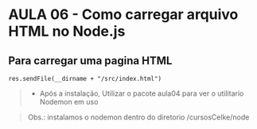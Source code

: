 # AULA 06 - Como carregar arquivo HTML no Node.js

## Para carregar uma pagina HTML
```res.sendFile(__dirname + "/src/index.html")```

>- Após a instalação, Utilizar o pacote aula04 para ver o utilitario Nodemon em uso

> Obs.: instalamos o nodemon dentro do diretorio /cursosCelke/node